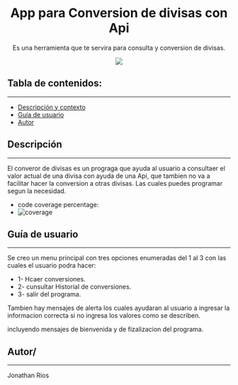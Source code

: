
<h1 align="center">App para Conversion de divisas con Api</h1>
<p align="center"> Es una herramienta que te servira para consulta y conversion de divisas.</p>
<p align="center"><img src="https://img.freepik.com/vector-gratis/personas-que-llevan-signo-moneda-diferente_53876-66122.jpg?t=st=1732504682~exp=1732508282~hmac=b6d83e36efbd20850dfdbb3e35b1b932a889e7543ad9644476f43cfd8e91f627&w=740"/></p> 

## Tabla de contenidos:
---
- [Descripción y contexto](#Descripción)
- [Guía de usuario](#Guía-de-usuario)
- [Autor](#Autor)

## Descripción
---
El converor de divisas es un prograga que ayuda al usuario a consultaer el valor actual de una divisa con ayuda de una Api, que tambien no va a facilitar hacer la conversion a otras divisas.
Las cuales puedes programar segun la necesidad.

- code coverage percentage:
- ![coverage](https://img.shields.io/badge/coverage-60%25-yellowgreen)

## Guía de usuario
---
Se creo un menu principal con tres opciones enumeradas del 1 al 3 con las cuales el usuario podra hacer:

- 1- Hcaer conversiones.
- 2- cunsultar Historial de conversiones.
- 3- salir del programa.

Tambien hay mensajes de alerta los cuales ayudaran al usuario a ingresar la informacion correcta si no ingresa los valores como se describen.

incluyendo mensajes de bienvenida y de fizalizacion del programa.

## Autor/
---
Jonathan Rios
